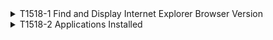 <details>
<summary>T1518-1 Find and Display Internet Explorer Browser Version
</summary>
<pre>$ NA </pre>
</details>
<details>
<summary>T1518-2 Applications Installed
</summary>
<pre>$ NA </pre>
</details>
